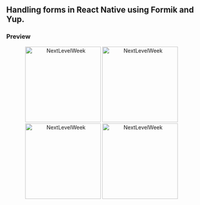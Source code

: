 ## Handling forms in React Native using Formik and Yup.

### Preview

<p align="center">
  <img alt="NextLevelWeek" src="https://user-images.githubusercontent.com/14766255/165955995-52f6bed4-5bbe-4b38-a89c-41d0c5417b4d.png" width="200px">

  <img alt="NextLevelWeek" src="https://user-images.githubusercontent.com/14766255/165957662-0c3f1a1a-69c7-4853-b8a4-30429f2f41bb.png" width="200px">

  <img alt="NextLevelWeek" src="https://user-images.githubusercontent.com/14766255/165956058-27a8c34f-9302-46a6-be06-5264c410cb3b.png" width="200px">

  <img alt="NextLevelWeek" src="https://user-images.githubusercontent.com/14766255/165957678-c1839593-385b-4067-a1cc-d35fcfa2d215.png" width="200px">
</p>
